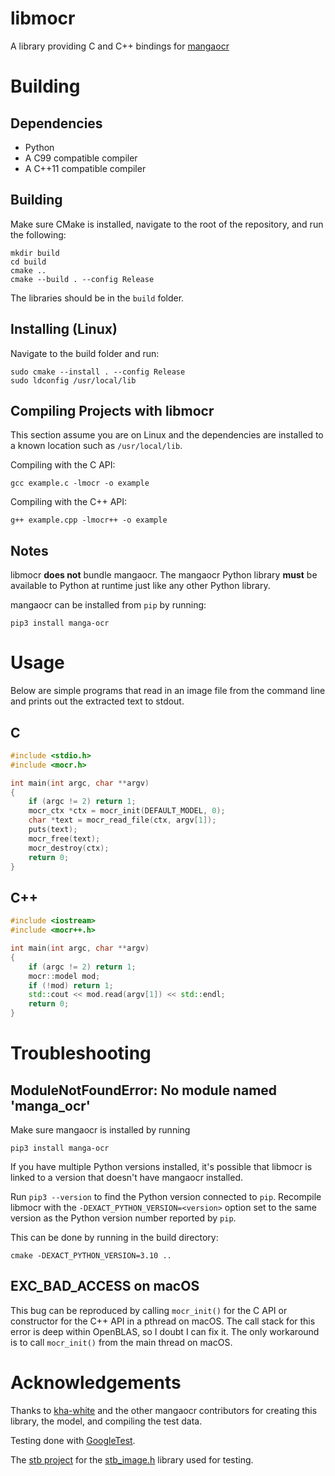 # libmocr

A library providing C and C++ bindings for [mangaocr](https://github.com/kha-white/manga-ocr)

# Building

## Dependencies

* Python
* A C99 compatible compiler
* A C++11 compatible compiler

## Building

Make sure CMake is installed, navigate to the root of the repository, and
run the following:
```
mkdir build
cd build
cmake ..
cmake --build . --config Release
```
The libraries should be in the `build` folder.

## Installing (Linux)

Navigate to the build folder and run:
```
sudo cmake --install . --config Release
sudo ldconfig /usr/local/lib
```

## Compiling Projects with libmocr

This section assume you are on Linux and the dependencies are installed to a
known location such as `/usr/local/lib`.

Compiling with the C API:
```
gcc example.c -lmocr -o example
```

Compiling with the C++ API:
```
g++ example.cpp -lmocr++ -o example
```

## Notes

libmocr **does not** bundle mangaocr.
The mangaocr Python library **must** be available to Python at runtime just like
any other Python library.

mangaocr can be installed from `pip` by running:
```
pip3 install manga-ocr
```

# Usage

Below are simple programs that read in an image file from the command line and
prints out the extracted text to stdout.

## C

```c
#include <stdio.h>
#include <mocr.h>

int main(int argc, char **argv)
{
    if (argc != 2) return 1;
    mocr_ctx *ctx = mocr_init(DEFAULT_MODEL, 0);
    char *text = mocr_read_file(ctx, argv[1]);
    puts(text);
    mocr_free(text);
    mocr_destroy(ctx);
    return 0;
}
```

## C++

```cpp
#include <iostream>
#include <mocr++.h>

int main(int argc, char **argv)
{
    if (argc != 2) return 1;
    mocr::model mod;
    if (!mod) return 1;
    std::cout << mod.read(argv[1]) << std::endl;
    return 0;
}
```

# Troubleshooting

## ModuleNotFoundError: No module named 'manga_ocr'

Make sure mangaocr is installed by running
```
pip3 install manga-ocr
```

If you have multiple Python versions installed, it's possible that libmocr is
linked to a version that doesn't have mangaocr installed.

Run `pip3 --version` to find the Python version connected to `pip`.
Recompile libmocr with the `-DEXACT_PYTHON_VERSION=<version>` option set to the
same version as the Python version number reported by `pip`.

This can be done by running in the build directory:
```
cmake -DEXACT_PYTHON_VERSION=3.10 ..
```

## EXC_BAD_ACCESS on macOS

This bug can be reproduced by calling `mocr_init()` for the C API or constructor
for the C++ API in a pthread on macOS.
The call stack for this error is deep within OpenBLAS, so I doubt I can fix it.
The only workaround is to call `mocr_init()` from the main thread on macOS.

# Acknowledgements

Thanks to [kha-white](https://github.com/kha-white) and the other mangaocr
contributors for creating this library, the model, and compiling the test data.

Testing done with [GoogleTest](https://github.com/google/googletest).

The [stb project](https://github.com/nothings/stb) for the
[stb_image.h](https://github.com/nothings/stb/blob/master/stb_image.h) library
used for testing.
